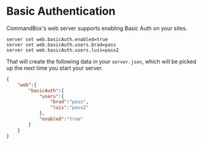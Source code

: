 # Basic Authentication

CommandBox's web server supports enabling Basic Auth on your sites.  

```
server set web.basicAuth.enabled=true
server set web.basicAuth.users.brad=pass
server set web.basicAuth.users.luis=pass2
```

That will create the following data in your `server.json`, which will be picked up the next time you start your server.

```json
{
    "web":{
        "basicAuth":{
            "users":{
                "brad":"pass",
                "luis":"pass2"
            },
            "enabled":"true"
        }
    }
}
```